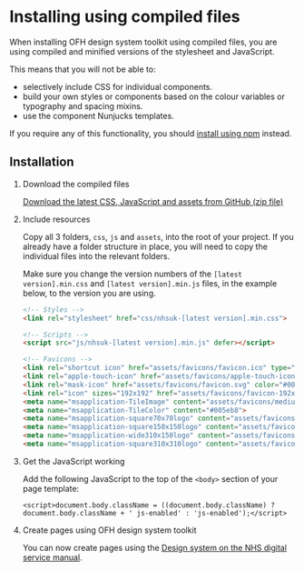 # Installing using compiled files

When installing OFH design system toolkit using compiled files, you are using compiled and minified versions of the stylesheet and JavaScript.

This means that you will not be able to:

- selectively include CSS for individual components.
- build your own styles or components based on the colour variables or typography and spacing mixins.
- use the component Nunjucks templates.

If you require any of this functionality, you should [install using npm](/docs/installation/installing-with-npm.md) instead.

## Installation

1. Download the compiled files

    [Download the latest CSS, JavaScript and assets from GitHub (zip file)](https://github.com/ourfuturehealth/design-system-toolkit/releases)

2. Include resources

    Copy all 3 folders, `css`, `js` and `assets`, into the root of your project. If you already have a folder structure
    in place, you will need to copy the individual files into the relevant folders.

    Make sure you change the version numbers of the `[latest version].min.css` and `[latest version].min.js` files,
    in the example below, to the version you are using.

    ```html
    <!-- Styles -->
    <link rel="stylesheet" href="css/nhsuk-[latest version].min.css">

    <!-- Scripts -->
    <script src="js/nhsuk-[latest version].min.js" defer></script>

    <!-- Favicons -->
    <link rel="shortcut icon" href="assets/favicons/favicon.ico" type="image/x-icon">
    <link rel="apple-touch-icon" href="assets/favicons/apple-touch-icon-180x180.png">
    <link rel="mask-icon" href="assets/favicons/favicon.svg" color="#005eb8">
    <link rel="icon" sizes="192x192" href="assets/favicons/favicon-192x192.png">
    <meta name="msapplication-TileImage" content="assets/favicons/mediumtile-144x144.png">
    <meta name="msapplication-TileColor" content="#005eb8">
    <meta name="msapplication-square70x70logo" content="assets/favicons/smalltile-70x70.png">
    <meta name="msapplication-square150x150logo" content="assets/favicons/mediumtile-150x150.png">
    <meta name="msapplication-wide310x150logo" content="assets/favicons/widetile-310x150.png">
    <meta name="msapplication-square310x310logo" content="assets/favicons/largetile-310x310.png">
    ```

  3. Get the JavaScript working

      Add the following JavaScript to the top of the `<body>` section of your page template:

      ```
      <script>document.body.className = ((document.body.className) ? document.body.className + ' js-enabled' : 'js-enabled');</script>
      ```

  4. Create pages using OFH design system toolkit

      You can now create pages using the [Design system on the NHS digital service manual](https://service-manual.nhs.uk/design-system).
